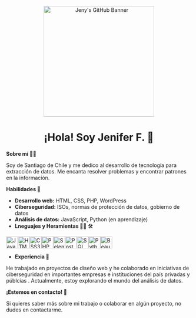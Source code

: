 <div align="center">
  <img src="https://www.dongee.com/tutoriales/content/images/2023/01/image-70.png" alt="Jeny's GitHub Banner" height="300">
  <br>
  <h1>¡Hola! Soy Jenifer F. 👋</h1>
</div>

**Sobre mí 👩‍💻**

Soy de Santiago de Chile  y me dedico al desarrollo de tecnología para extracción de datos. Me encanta resolver problemas y encontrar patrones en la información.

**Habilidades 🚀**

* **Desarrollo web:** HTML, CSS, PHP, WordPress
* **Ciberseguridad:** ISOs, normas de protección de datos, gobierno de datos
* **Análisis de datos:** JavaScript, Python (en aprendizaje)
* **Lneguajes y Heramientas 👩‍💻** 🛠️

<div style="display: flex; align-items: center;">
  <img src="[https://simpleicons.org/icons/javascript.svg](https://upload.wikimedia.org/wikipedia/commons/thumb/9/99/Unofficial_JavaScript_logo_2.svg/1200px-Unofficial_JavaScript_logo_2.svg.png)" alt="JavaScript" width="32" height="32">
  <img src="https://simpleicons.org/icons/html5.svg" alt="HTML5" width="32" height="32">
  <img src="https://simpleicons.org/icons/css3.svg" alt="CSS3" width="32" height="32">
  <img src="https://simpleicons.org/icons/php.svg" alt="PHP" width="32" height="32">
  <img src="https://simpleicons.org/icons/selenium.svg" alt="Selenium" width="32" height="32">
  <img src="https://simpleicons.org/icons/postgresql.svg" alt="PostgreSQL" width="32" height="32">
  <img src="https://simpleicons.org/icons/oracle.svg" alt="SQL Developer" width="32" height="32">  
  <img src="https://simpleicons.org/icons/python.svg" alt="Python" width="32" height="32">
  <img src="https://simpleicons.org/icons/beautifulsoup.svg" alt="BeautifulSoup4" width="32" height="32">
</div>



* **Experiencia 💼**

He trabajado en proyectos de diseño web y he colaborado en iniciativas de ciberseguridad en importantes empresas e instituciones del país privadas y públcias . Actualmente, estoy explorando el mundo del análisis de datos.

**¡Estemos en contacto! 🤝**

Si quieres saber más sobre mi trabajo o colaborar en algún proyecto, no dudes en contactarme.
